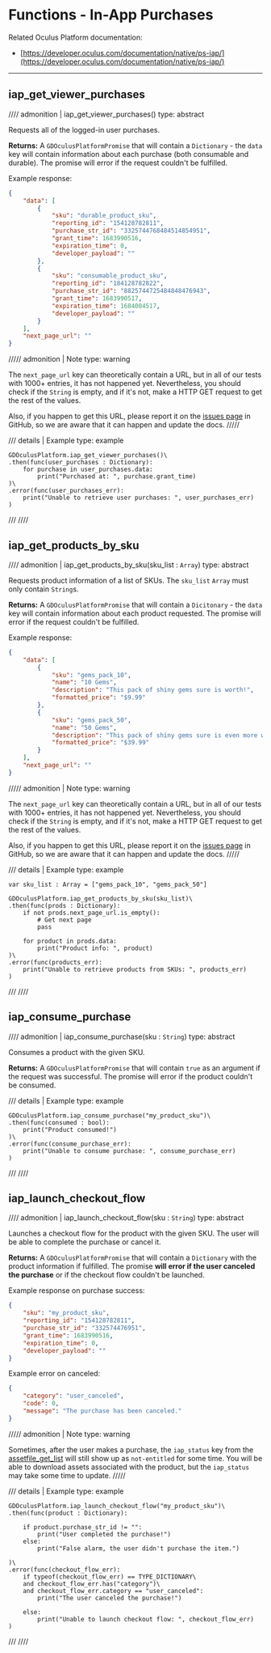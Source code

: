 # Functions - In-App Purchases
Related Oculus Platform documentation:

- [https://developer.oculus.com/documentation/native/ps-iap/](https://developer.oculus.com/documentation/native/ps-iap/)

------
## iap_get_viewer_purchases
//// admonition | iap_get_viewer_purchases()
    type: abstract

Requests all of the logged-in user purchases.

**Returns:** A `GDOculusPlatformPromise` that will contain a `Dictionary` - the `data` key will contain information about each purchase (both consumable and durable). The promise will error if the request couldn't be fulfilled.

Example response:

``` json linenums="1"
{
    "data": [
        {
            "sku": "durable_product_sku",
            "reporting_id": "154128782811",
            "purchase_str_id": "3325744768484514854951",
            "grant_time": 1683990516,
            "expiration_time": 0,
            "developer_payload": ""
        },
        {
            "sku": "consumable_product_sku",
            "reporting_id": "184128782822",
            "purchase_str_id": "8825744725484848476943",
            "grant_time": 1683990517,
            "expiration_time": 1684004517,
            "developer_payload": ""
        }
    ],
    "next_page_url": ""
}
```

///// admonition | Note
    type: warning

The `next_page_url` key can theoretically contain a URL, but in all of our tests with 1000+ entries, it has not happened yet. Nevertheless, you should check if the `String` is empty, and if it's not, make a HTTP GET request to get the rest of the values.

Also, if you happen to get this URL, please report it on the [issues page](https://github.com/decacis/godot_oculus_platform/issues) in GitHub, so we are aware that it can happen and update the docs.
/////

/// details | Example
    type: example
``` gdscript linenums="1"
GDOculusPlatform.iap_get_viewer_purchases()\
.then(func(user_purchases : Dictionary):
    for purchase in user_purchases.data:
        print("Purchased at: ", purchase.grant_time)
)\
.error(func(user_purchases_err):
    print("Unable to retrieve user purchases: ", user_purchases_err)
)
```
///
////

## iap_get_products_by_sku
//// admonition | iap_get_products_by_sku(sku_list : `Array`)
    type: abstract

Requests product information of a list of SKUs. The `sku_list` `Array` must only contain `String`s.

**Returns:** A `GDOculusPlatformPromise` that will contain a `Dicitonary` - the `data` key will contain information about each product requested. The promise will error if the request couldn't be fulfilled.

Example response:

``` json linenums="1"
{
    "data": [
        {
            "sku": "gems_pack_10",
            "name": "10 Gems",
            "description": "This pack of shiny gems sure is worth!",
            "formatted_price": "$9.99"
        },
        {
            "sku": "gems_pack_50",
            "name": "50 Gems",
            "description": "This pack of shiny gems sure is even more worth!",
            "formatted_price": "$39.99"
        }
    ],
    "next_page_url": ""
}
```

///// admonition | Note
    type: warning

The `next_page_url` key can theoretically contain a URL, but in all of our tests with 1000+ entries, it has not happened yet. Nevertheless, you should check if the `String` is empty, and if it's not, make a HTTP GET request to get the rest of the values.

Also, if you happen to get this URL, please report it on the [issues page](https://github.com/decacis/godot_oculus_platform/issues) in GitHub, so we are aware that it can happen and update the docs.
/////

/// details | Example
    type: example
``` gdscript linenums="1"
var sku_list : Array = ["gems_pack_10", "gems_pack_50"]

GDOculusPlatform.iap_get_products_by_sku(sku_list)\
.then(func(prods : Dictionary):
    if not prods.next_page_url.is_empty():
        # Get next page
        pass
    
    for product in prods.data:
        print("Product info: ", product)
)\
.error(func(products_err):
    print("Unable to retrieve products from SKUs: ", products_err)
)
```
///
////

## iap_consume_purchase
//// admonition | iap_consume_purchase(sku : `String`)
    type: abstract

Consumes a product with the given SKU.

**Returns:** A `GDOculusPlatformPromise` that will contain `true` as an argument if the request was successful. The promise will error if the product couldn't be consumed.

/// details | Example
    type: example
``` gdscript linenums="1"
GDOculusPlatform.iap_consume_purchase("my_product_sku")\
.then(func(consumed : bool):
    print("Product consumed!")
)\
.error(func(consume_purchase_err):
    print("Unable to consume purchase: ", consume_purchase_err)
)
```
///
////

## iap_launch_checkout_flow
//// admonition | iap_launch_checkout_flow(sku : `String`)
    type: abstract

Launches a checkout flow for the product with the given SKU. The user will be able to complete the purchase or cancel it.

**Returns:** A `GDOculusPlatformPromise` that will contain a `Dictionary` with the product information if fulfilled. The promise **will error if the user canceled the purchase** or if the checkout flow couldn't be launched.

Example response on purchase success:
``` json linenums="1"
{
    "sku": "my_product_sku",
    "reporting_id": "154128782811",
    "purchase_str_id": "332574476951",
    "grant_time": 1683990516,
    "expiration_time": 0,
    "developer_payload": ""
}
```

Example error on canceled:
``` json linenums="1"
{
    "category": "user_canceled",
    "code": 0,
    "message": "The purchase has been canceled."
}
```

///// admonition | Note
    type: warning

Sometimes, after the user makes a purchase, the `iap_status` key from the [assetfile_get_list](/godot_oculus_platform/functions/asset-files/#assetfile_get_list) will still show up as `not-entitled` for some time. You will be able to download assets associated with the product, but the `iap_status` may take some time to update.
/////

/// details | Example
    type: example
``` gdscript linenums="1"
GDOculusPlatform.iap_launch_checkout_flow("my_product_sku")\
.then(func(product : Dictionary):
    
    if product.purchase_str_id != "":
        print("User completed the purchase!")
    else:
        print("False alarm, the user didn't purchase the item.")

)\
.error(func(checkout_flow_err):
    if typeof(checkout_flow_err) == TYPE_DICTIONARY\
    and checkout_flow_err.has("category")\
    and checkout_flow_err.category == "user_canceled":
        print("The user canceled the purchase!")
    
    else:
        print("Unable to launch checkout flow: ", checkout_flow_err)
)
```
///
////

